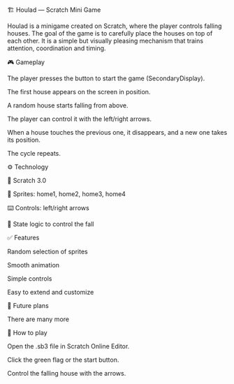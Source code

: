 🏗️ Houlad — Scratch Mini Game

Houlad is a minigame created on Scratch, where the player controls falling houses. The goal of the game is to carefully place the houses on top of each other. It is a simple but visually pleasing mechanism that trains attention, coordination and timing.


🎮 Gameplay

The player presses the button to start the game (SecondaryDisplay).

The first house appears on the screen in position.

A random house starts falling from above.

The player can control it with the left/right arrows.

When a house touches the previous one, it disappears, and a new one takes its position.

The cycle repeats.


⚙️ Technology

🧱 Scratch 3.0

🎨 Sprites: home1, home2, home3, home4

⌨️ Controls: left/right arrows

📂 State logic to control the fall


✅ Features

Random selection of sprites

Smooth animation

Simple controls

Easy to extend and customize


🚀 Future plans

There are many more


📁 How to play

Open the .sb3 file in Scratch Online Editor.

Click the green flag or the start button.

Control the falling house with the arrows.
